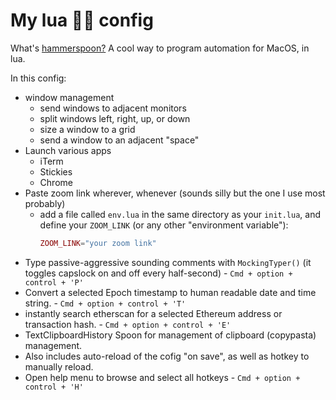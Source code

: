 # My lua 🔨🥄 config

What's [hammerspoon?](https://www.hammerspoon.org/) A cool way to program automation for MacOS, in lua.

In this config:
- window management
  - send windows to adjacent monitors
  - split windows left, right, up, or down
  - size a window to a grid
  - send a window to an adjacent "space"
- Launch various apps
  - iTerm
  - Stickies
  - Chrome
- Paste zoom link wherever, whenever (sounds silly but the one I use most probably)
  - add a file called `env.lua` in the same directory as your `init.lua`, and define your `ZOOM_LINK` (or any other "environment variable"):
    ```lua
    ZOOM_LINK="your zoom link"
    ```
- Type passive-aggressive sounding comments with `MockingTyper()` (it toggles capslock on and off every half-second) - `Cmd + option + control + 'P'`
- Convert a selected Epoch timestamp to human readable date and time string. - `Cmd + option + control + 'T'`
- instantly search etherscan for a selected Ethereum address or transaction hash. - `Cmd + option + control + 'E'`
- TextClipboardHistory Spoon for management of clipboard (copypasta) management.
- Also includes auto-reload of the cofig "on save", as well as hotkey to manually reload.
- Open help menu to browse and select all hotkeys - `Cmd + option + control + 'H'`
